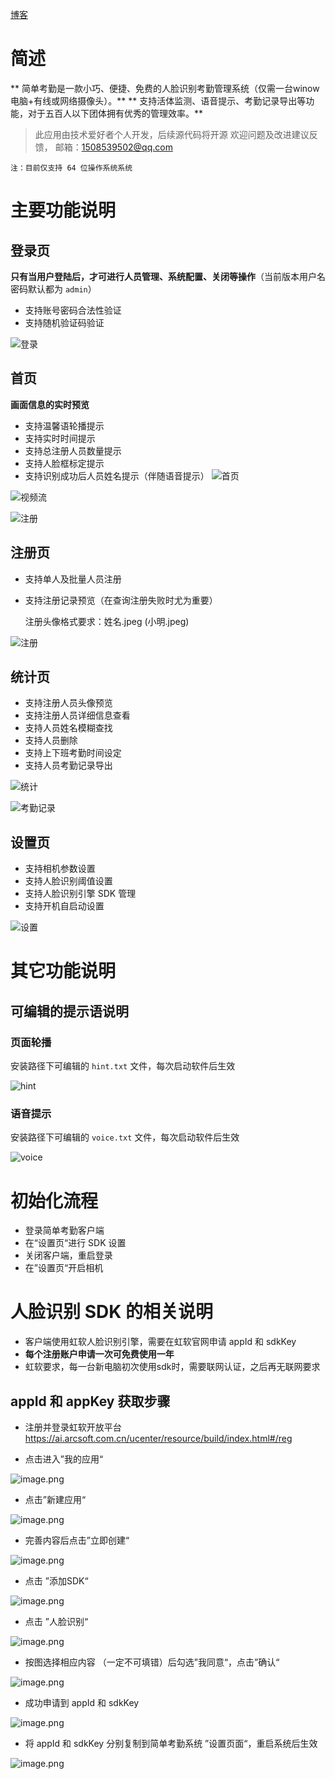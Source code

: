 [博客](https://segmentfault.com/a/1190000039804899)

# 简述
** 简单考勤是一款小巧、便捷、免费的人脸识别考勤管理系统（仅需一台winow电脑+有线或网络摄像头）。**
** 支持活体监测、语音提示、考勤记录导出等功能，对于五百人以下团体拥有优秀的管理效率。**
 
>  此应用由技术爱好者个人开发，后续源代码将开源
>  欢迎问题及改进建议反馈， 邮箱：1508539502@qq.com

    注：目前仅支持 64 位操作系统系统 

# 主要功能说明
## 登录页
**只有当用户登陆后，才可进行人员管理、系统配置、关闭等操作**（当前版本用户名密码默认都为 `admin`）
* 支持账号密码合法性验证
* 支持随机验证码验证

![登录](/img/bVcRayR)

## 首页
**画面信息的实时预览**
* 支持温馨语轮播提示
* 支持实时时间提示
* 支持总注册人员数量提示
* 支持人脸框标定提示
* 支持识别成功后人员姓名提示（伴随语音提示）
![首页](/img/bVcRay0)

![视频流](/img/bVcRbbk)

![注册](/img/bVcRaYr)

## 注册页
* 支持单人及批量人员注册
* 支持注册记录预览（在查询注册失败时尤为重要）

    注册头像格式要求：姓名.jpeg (小明.jpeg)

![注册](/img/bVcRazc)

## 统计页
* 支持注册人员头像预览
* 支持注册人员详细信息查看
* 支持人员姓名模糊查找
* 支持人员删除
* 支持上下班考勤时间设定
* 支持人员考勤记录导出

![统计](/img/bVcRbby)

![考勤记录](/img/bVcRaYG)

## 设置页
* 支持相机参数设置
* 支持人脸识别阈值设置
* 支持人脸识别引擎 SDK 管理
* 支持开机自启动设置

![设置](/img/bVcRaAt)

# 其它功能说明
## 可编辑的提示语说明
### 页面轮播
安装路径下可编辑的 `hint.txt` 文件，每次启动软件后生效

![hint](/img/bVcRaYs)

### 语音提示
安装路径下可编辑的 `voice.txt` 文件，每次启动软件后生效

![voice](/img/bVcRaYB)

# 初始化流程
* 登录简单考勤客户端
* 在“设置页“进行 SDK 设置
* 关闭客户端，重启登录
* 在”设置页“开启相机

# 人脸识别 SDK 的相关说明
* 客户端使用虹软人脸识别引擎，需要在虹软官网申请 appId 和 sdkKey
* **每个注册账户申请一次可免费使用一年**
* 虹软要求，每一台新电脑初次使用sdk时，需要联网认证，之后再无联网要求

## appId 和 appKey 获取步骤

* 注册并登录虹软开放平台
https://ai.arcsoft.com.cn/ucenter/resource/build/index.html#/reg

* 点击进入”我的应用“

![image.png](/img/bVcRa0i)

* 点击”新建应用“

![image.png](/img/bVcRa0k)

* 完善内容后点击”立即创建“

![image.png](/img/bVcRa0n)

* 点击 ”添加SDK“

![image.png](/img/bVcRa0o)

* 点击 ”人脸识别“

![image.png](/img/bVcRa0q)

* 按图选择相应内容 （一定不可填错）后勾选”我同意“，点击”确认“

![image.png](/img/bVcRa0v)

* 成功申请到 appId 和 sdkKey

![image.png](/img/bVcRa0x)

* 将 appId 和 sdkKey 分别复制到简单考勤系统 ”设置页面“，重启系统后生效

![image.png](/img/bVcRa0y)












